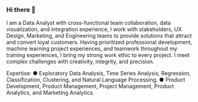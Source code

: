 ### Hi there 👋
I am a Data Analyst with cross-functional team collaboration, data visualization, and integration experience, I work with stakeholders, UX Design, Marketing, and Engineering teams to provide solutions that attract and convert loyal customers. Having prioritized professional development, machine learning project experiences, and teamwork throughout my training experiences, I bring my strong work ethic to every project. I meet complex challenges with creativity, integrity, and precision.

Expertise:
● Exploratory Data Analysis, Time Series Analysis, Regression, Classification, Clustering, and Natural Language 
Processing.
● Product Development, Product Management, Project Management, Product Analytics, and Marketing Analytics.

